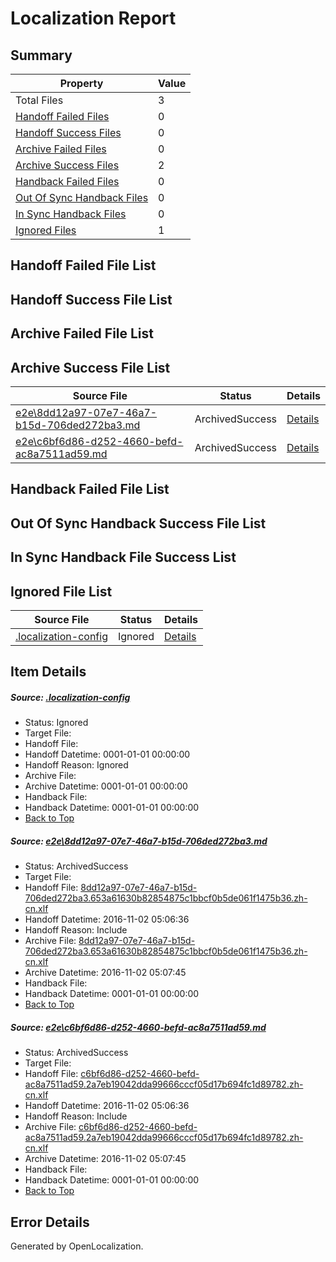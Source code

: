 # <a name='report-top'></a> Localization Report

## Summary
 Property | Value 
 -------- | ----- 
 Total Files | 3
[ Handoff Failed Files ](#handoff-failed-list)| 0
[ Handoff Success Files ](#handoff-success-list)| 0
[ Archive Failed Files ](#archive-failed-list)| 0
[ Archive Success Files ](#archive-success-list)| 2
[ Handback Failed Files ](#handback-failed-list)| 0
[ Out Of Sync Handback Files ](#outofsync-handback-success-list)| 0
[ In Sync Handback Files ](#insync-handback-success-list)| 0
[ Ignored Files ](#ignored-list)| 1

## <a name='handoff-failed-list'></a> Handoff Failed File List

## <a name='handoff-success-list'></a> Handoff Success File List

## <a name='archive-failed-list'></a> Archive Failed File List

## <a name='archive-success-list'></a> Archive Success File List
 Source File | Status | Details 
 ----------- | ------ | ------- 
 [e2e\8dd12a97-07e7-46a7-b15d-706ded272ba3.md](https://github.com/OpenLocalizationTestOrg/ol-test0/blob/d0f47457b434afa4cb98178936d58f452d3f949a/e2e/8dd12a97-07e7-46a7-b15d-706ded272ba3.md) | ArchivedSuccess | [Details](#9c1dc7143fe5ddc6f8b1569bb82dd282e29fbd0c1)
 [e2e\c6bf6d86-d252-4660-befd-ac8a7511ad59.md](https://github.com/OpenLocalizationTestOrg/ol-test0/blob/d0f47457b434afa4cb98178936d58f452d3f949a/e2e/c6bf6d86-d252-4660-befd-ac8a7511ad59.md) | ArchivedSuccess | [Details](#4e56c4b3c9deee37fd546b2ab14b4693cb7256752)

## <a name='handback-failed-list'></a> Handback Failed File List

## <a name='outofsync-handback-success-list'></a> Out Of Sync Handback Success File List

## <a name='insync-handback-success-list'></a> In Sync Handback File Success List

## <a name='ignored-list'></a> Ignored File List
 Source File | Status | Details 
 ----------- | ------ | ------- 
 [.localization-config](https://github.com/OpenLocalizationTestOrg/ol-test0/blob/d0f47457b434afa4cb98178936d58f452d3f949a/.localization-config) | Ignored | [Details](#c268a05ecaa7ec85942ed632c29928ee5bd6da8d0)

## Item Details
##### <a name='c268a05ecaa7ec85942ed632c29928ee5bd6da8d0'></a> Source: [.localization-config](https://github.com/OpenLocalizationTestOrg/ol-test0/blob/d0f47457b434afa4cb98178936d58f452d3f949a/.localization-config)
* Status: Ignored
* Target File: 
* Handoff File: 
* Handoff Datetime: 0001-01-01 00:00:00
* Handoff Reason: Ignored
* Archive File: 
* Archive Datetime: 0001-01-01 00:00:00
* Handback File: 
* Handback Datetime: 0001-01-01 00:00:00
* [Back to Top](#report-top)

##### <a name='9c1dc7143fe5ddc6f8b1569bb82dd282e29fbd0c1'></a> Source: [e2e\8dd12a97-07e7-46a7-b15d-706ded272ba3.md](https://github.com/OpenLocalizationTestOrg/ol-test0/blob/d0f47457b434afa4cb98178936d58f452d3f949a/e2e/8dd12a97-07e7-46a7-b15d-706ded272ba3.md)
* Status: ArchivedSuccess
* Target File: 
* Handoff File: [8dd12a97-07e7-46a7-b15d-706ded272ba3.653a61630b82854875c1bbcf0b5de061f1475b36.zh-cn.xlf](https://github.com/OpenLocalizationTestOrg/ol-test0-handoff/blob/b331af8f83a940020b61b7cd80818e783c807c89/ol-handoff/OpenLocalizationTestOrg/ol-test0-zhcn/yufeih/ht/8dd12a97-07e7-46a7-b15d-706ded272ba3.653a61630b82854875c1bbcf0b5de061f1475b36.zh-cn.xlf)
* Handoff Datetime: 2016-11-02 05:06:36
* Handoff Reason: Include
* Archive File: [8dd12a97-07e7-46a7-b15d-706ded272ba3.653a61630b82854875c1bbcf0b5de061f1475b36.zh-cn.xlf](https://github.com/OpenLocalizationTestOrg/ol-test0-handoff/blob/5b0f262da56faa6e706d1e52506ba45b71d2a280/ol-archive/OpenLocalizationTestOrg/ol-test0-zhcn/yufeih/ht/8dd12a97-07e7-46a7-b15d-706ded272ba3.653a61630b82854875c1bbcf0b5de061f1475b36.zh-cn.xlf)
* Archive Datetime: 2016-11-02 05:07:45
* Handback File: 
* Handback Datetime: 0001-01-01 00:00:00
* [Back to Top](#report-top)

##### <a name='4e56c4b3c9deee37fd546b2ab14b4693cb7256752'></a> Source: [e2e\c6bf6d86-d252-4660-befd-ac8a7511ad59.md](https://github.com/OpenLocalizationTestOrg/ol-test0/blob/d0f47457b434afa4cb98178936d58f452d3f949a/e2e/c6bf6d86-d252-4660-befd-ac8a7511ad59.md)
* Status: ArchivedSuccess
* Target File: 
* Handoff File: [c6bf6d86-d252-4660-befd-ac8a7511ad59.2a7eb19042dda99666cccf05d17b694fc1d89782.zh-cn.xlf](https://github.com/OpenLocalizationTestOrg/ol-test0-handoff/blob/b331af8f83a940020b61b7cd80818e783c807c89/ol-handoff/OpenLocalizationTestOrg/ol-test0-zhcn/yufeih/ht/c6bf6d86-d252-4660-befd-ac8a7511ad59.2a7eb19042dda99666cccf05d17b694fc1d89782.zh-cn.xlf)
* Handoff Datetime: 2016-11-02 05:06:36
* Handoff Reason: Include
* Archive File: [c6bf6d86-d252-4660-befd-ac8a7511ad59.2a7eb19042dda99666cccf05d17b694fc1d89782.zh-cn.xlf](https://github.com/OpenLocalizationTestOrg/ol-test0-handoff/blob/5b0f262da56faa6e706d1e52506ba45b71d2a280/ol-archive/OpenLocalizationTestOrg/ol-test0-zhcn/yufeih/ht/c6bf6d86-d252-4660-befd-ac8a7511ad59.2a7eb19042dda99666cccf05d17b694fc1d89782.zh-cn.xlf)
* Archive Datetime: 2016-11-02 05:07:45
* Handback File: 
* Handback Datetime: 0001-01-01 00:00:00
* [Back to Top](#report-top)


## Error Details

Generated by OpenLocalization.
